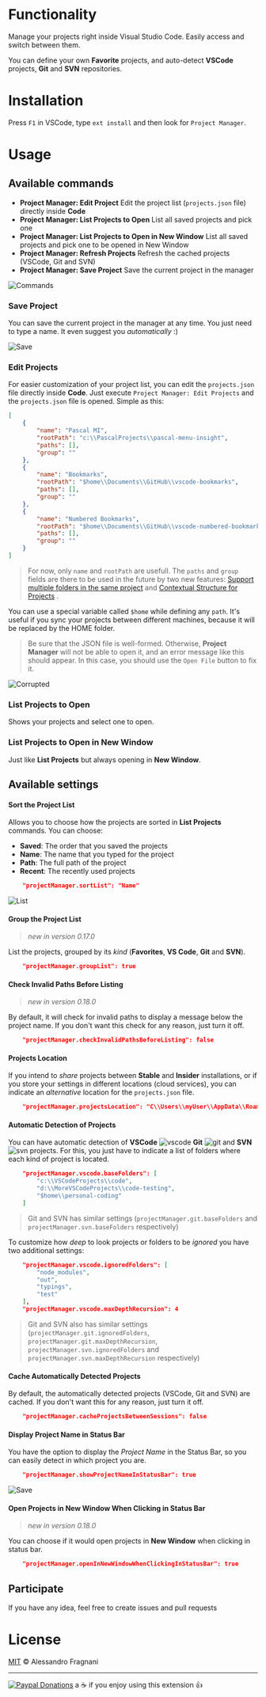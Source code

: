 # Functionality

Manage your projects right inside Visual Studio Code. Easily access and switch between them.

You can define your own **Favorite** projects, and auto-detect **VSCode** projects, **Git** and **SVN** repositories.

# Installation

Press `F1` in VSCode, type `ext install` and then look for `Project Manager`.

# Usage

## Available commands

* **Project Manager: Edit Project** Edit the project list (`projects.json` file) directly inside **Code**
* **Project Manager: List Projects to Open** List all saved projects and pick one
* **Project Manager: List Projects to Open in New Window** List all saved projects and pick one to be opened in New Window
* **Project Manager: Refresh Projects** Refresh the cached projects (VSCode, Git and SVN)
* **Project Manager: Save Project** Save the current project in the manager

![Commands](https://github.com/alefragnani/vscode-project-manager/raw/master/images/project-manager-commands.png)

### Save Project

You can save the current project in the manager at any time. You just need to type a name. It even suggest you _automatically_ :)

![Save](https://github.com/alefragnani/vscode-project-manager/raw/master/images/project-manager-save.png)
 
### Edit Projects

For easier customization of your project list, you can edit the `projects.json` file directly inside **Code**. Just execute `Project Manager: Edit Projects` and the `projects.json` file is opened. Simple as this:

```json
[
    {
        "name": "Pascal MI",
        "rootPath": "c:\\PascalProjects\\pascal-menu-insight",
        "paths": [],
        "group": ""
    },
    {
        "name": "Bookmarks",
        "rootPath": "$home\\Documents\\GitHub\\vscode-bookmarks",
        "paths": [],
        "group": ""
    },
    {
        "name": "Numbered Bookmarks",
        "rootPath": "$home\\Documents\\GitHub\\vscode-numbered-bookmarks",
        "paths": [],
        "group": ""
    }
]
```

> For now, only `name` and `rootPath` are usefull. The `paths` and `group` fields are there to be used in the future by two new features: [Support multiple folders in the same project](https://github.com/alefragnani/vscode-project-manager/issues/46) and [Contextual Structure for Projects](https://github.com/alefragnani/vscode-project-manager/issues/50) . 

You can use a special variable called `$home` while defining any `path`. It's useful if you sync your projects between different machines, because it will be replaced by the HOME folder.  

> Be sure that the JSON file is well-formed. Otherwise, **Project Manager** will not be able to open it, and an error message like this should appear. In this case, you should use the `Open File` button to fix it.

![Corrupted](https://github.com/alefragnani/vscode-project-manager/raw/master/images/project-manager-edit-corrupted-projectsJson.png)

### List Projects to Open

Shows your projects and select one to open.

### List Projects to Open in New Window

Just like **List Projects** but always opening in **New Window**.

## Available settings

#### Sort the Project List

Allows you to choose how the projects are sorted in **List Projects** commands. You can choose:

* **Saved**: The order that you saved the projects
* **Name**: The name that you typed for the project
* **Path**: The full path of the project
* **Recent**: The recently used projects

```json
    "projectManager.sortList": "Name"
```

![List](https://github.com/alefragnani/vscode-project-manager/raw/master/images/project-manager-list-sort-by-name.png)

#### Group the Project List

> _new in version 0.17.0_

List the projects, grouped by its _kind_ (**Favorites**, **VS Code**, **Git** and **SVN**).

```json
    "projectManager.groupList": true
```

#### Check Invalid Paths Before Listing

> _new in version 0.18.0_

By default, it will check for invalid paths to display a message below the project name. If you don't want this check for any reason, just turn it off.

```json 
    "projectManager.checkInvalidPathsBeforeListing": false
```

#### Projects Location

If you intend to _share_ projects between  **Stable** and **Insider** installations, or if you store your settings in different locations (cloud services), you can indicate an _alternative_ location for the `projects.json` file.

```json
    "projectManager.projectsLocation": "C\\Users\\myUser\\AppData\\Roaming\\Code\\User"
```

#### Automatic Detection of Projects

You can have automatic detection of **VSCode** ![vscode](https://github.com/alefragnani/vscode-project-manager/raw/master/images/ico_file_code.png) **Git** ![git](https://github.com/alefragnani/vscode-project-manager/raw/master/images/ico_git_branch.png) and **SVN** ![svn](https://github.com/alefragnani/vscode-project-manager/raw/master/images/ico_svn.png) projects. For this, you just have to indicate a list of folders where each kind of project is located.

```json
    "projectManager.vscode.baseFolders": [
        "c:\\VSCodeProjects\\code",
        "d:\\MoreVSCodeProjects\\code-testing",
        "$home\\personal-coding"
    ]
```

> Git and SVN has similar settings (`projectManager.git.baseFolders` and `projectManager.svn.baseFolders` respectively)

To customize how _deep_ to look projects or folders to be _ignored_ you have two additional settings:

```json
    "projectManager.vscode.ignoredFolders": [
        "node_modules", 
        "out", 
        "typings", 
        "test"
    ],
    "projectManager.vscode.maxDepthRecursion": 4
```

> Git and SVN also has similar settings (`projectManager.git.ignoredFolders`, `projectManager.git.maxDepthRecursion`, `projectManager.svn.ignoredFolders` and `projectManager.svn.maxDepthRecursion`  respectively)

#### Cache Automatically Detected Projects

By default, the automatically detected projects (VSCode, Git and SVN) are cached. If you don't want this for any reason, just turn it off.

```json 
    "projectManager.cacheProjectsBetweenSessions": false
```

#### Display Project Name in Status Bar

You have the option to display the _Project Name_ in the Status Bar, so you can easily detect in which project you are.

```json 
    "projectManager.showProjectNameInStatusBar": true
```

![Save](https://github.com/alefragnani/vscode-project-manager/raw/master/images/project-manager-statusbar.png) 

#### Open Projects in New Window When Clicking in Status Bar

> _new in version 0.18.0_

You can choose if it would open projects in **New Window** when clicking in status bar.

```json 
    "projectManager.openInNewWindowWhenClickingInStatusBar": true
```

## Participate

If you have any idea, feel free to create issues and pull requests

# License

[MIT](https://github.com/alefragnani/vscode-project-manager/blob/master/LICENSE.md) &copy; Alessandro Fragnani

---

[![Paypal Donations](https://www.paypalobjects.com/en_US/i/btn/btn_donate_SM.gif)](https://www.paypal.com/cgi-bin/webscr?cmd=_donations&business=EP57F3B6FXKTU&lc=US&item_name=Alessandro%20Fragnani&item_number=vscode%20extensions&currency_code=USD&bn=PP%2dDonationsBF%3abtn_donate_SM%2egif%3aNonHosted) a :coffee: if you enjoy using this extension :thumbsup:
